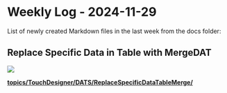 # Weekly Log - 2024-11-29

List of newly created Markdown files in the last week from the docs folder:

## Replace Specific Data in Table with MergeDAT
![](https://levoxtrip.github.io/TKB/topics/TouchDesigner/DATS/img/ReplaceSpecifValueTable.png)



**[topics/TouchDesigner/DATS/ReplaceSpecificDataTableMerge/](https://levoxtrip.github.io/TKB/topics/TouchDesigner/DATS/ReplaceSpecificDataTableMerge/)**

